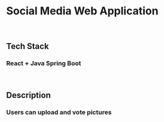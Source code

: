 # Social Media Web Application

<br>

## Tech Stack
### React + Java Spring Boot

<br>

## Description
### Users can upload and vote pictures
